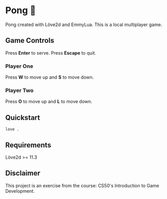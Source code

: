 # Pong 🎾

Pong created with Löve2d and EmmyLua.
This is a local multiplayer game.

## Game Controls

Press **Enter** to serve.
Press **Escape** to quit.

### Player One

Press **W** to move up and **S** to move down.

### Player Two

Press **O** to move up and **L** to move down.

## Quickstart

```shell
love .
```

## Requirements

Löve2d >= 11.3

## Disclaimer

This project is an exercise from the course: CS50's Introduction to Game Development.
